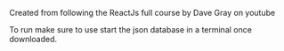 Created from following the ReactJs full course by Dave Gray on youtube

To run make sure to use start the json database in a terminal once downloaded.
